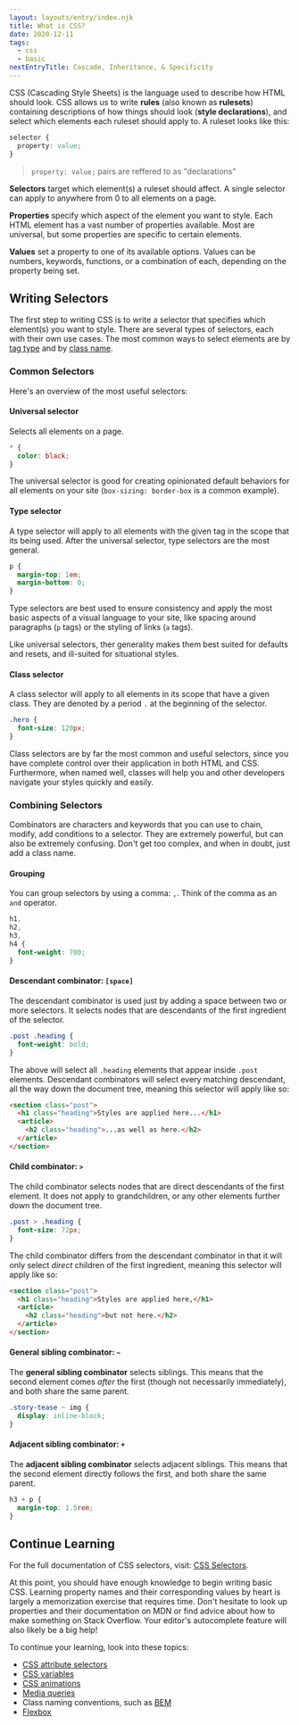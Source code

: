 ```yaml
---
layout: layouts/entry/index.njk
title: What is CSS?
date: 2020-12-11
tags:
  - css
  - basic
nextEntryTitle: Cascade, Inheritance, & Specificity
---
```


CSS (Cascading Style Sheets) is the language used to describe how HTML should look. CSS allows us to write **rules** (also known as **rulesets**) containing descriptions of how things should look (**style declarations**), and select which elements each ruleset should apply to. A ruleset looks like this:

```css
selector {
  property: value;
}
```

> `property: value;` pairs are reffered to as "declarations"

**Selectors** target which element(s) a ruleset should affect. A single selector can apply to anywhere from 0 to all elements on a page.

**Properties** specify which aspect of the element you want to style. Each HTML element has a vast number of properties available. Most are universal, but some properties are specific to certain elements.

**Values** set a property to one of its available options. Values can be numbers, keywords, functions, or a combination of each, depending on the property being set.

## Writing Selectors

The first step to writing CSS is to write a selector that specifies which element(s) you want to style. There are several types of selectors, each with their own use cases. The most common ways to select elements are by <a href="#type-selector">tag type</a> and by <a href="#class-selector">class name</a>.

### Common Selectors

Here's an overview of the most useful selectors:

#### Universal selector

Selects all elements on a page.

```css
* {
  color: black;
}
```

The universal selector is good for creating opinionated default behaviors for all elements on your site (`box-sizing: border-box` is a common example).

#### Type selector

A type selector will apply to all elements with the given tag in the scope that its being used. After the universal selector, type selectors are the most general.

```css
p {
  margin-top: 1em;
  margin-bottom: 0;
}
```

Type selectors are best used to ensure consistency and apply the most basic aspects of a visual language to your site, like spacing around paragraphs (`p` tags) or the styling of links (`a` tags).

Like universal selectors, ther generality makes them best suited for defaults and resets, and ill-suited for situational styles.

#### Class selector

A class selector will apply to all elements in its scope that have a given class. They are denoted by a period `.` at the beginning of the selector.

```css
.hero {
  font-size: 120px;
}
```

Class selectors are by far the most common and useful selectors, since you have complete control over their application in both HTML and CSS. Furthermore, when named well, classes will help you and other developers navigate your styles quickly and easily.

### Combining Selectors

Combinators are characters and keywords that you can use to chain, modify, add conditions to a selector. They are extremely powerful, but can also be extremely confusing. Don't get too complex, and when in doubt, just add a class name.

#### Grouping

You can group selectors by using a comma: `,`. Think of the comma as an `and` operator.

```css
h1,
h2,
h3,
h4 {
  font-weight: 700;
}
```

#### Descendant combinator: `[space]`

The descendant combinator is used just by adding a space between two or more selectors. It selects nodes that are descendants of the first ingredient of the selector.

```css
.post .heading {
  font-weight: bold;
}
```

The above will select all `.heading` elements that appear inside `.post` elements. Descendant combinators will select every matching descendant, all the way down the document tree, meaning this selector will apply like so:

```html
<section class="post">
  <h1 class="heading">Styles are applied here...</h1>
  <article>
    <h2 class="heading">...as well as here.</h2>
  </article>
</section>
```

#### Child combinator: `>`

The child combinator selects nodes that are direct descendants of the first element. It does not apply to grandchildren, or any other elements further down the document tree.

```css
.post > .heading {
  font-size: 72px;
}
```

The child combinator differs from the descendant combinator in that it will only select _direct_ children of the first ingredient, meaning this selector will apply like so:

```html
<section class="post">
  <h1 class="heading">Styles are applied here,</h1>
  <article>
    <h2 class="heading">but not here.</h2>
  </article>
</section>
```

#### General sibling combinator: `~`

The **general sibling combinator** selects siblings. This means that the second element comes _after_ the first (though not necessarily immediately), and both share the same parent.

```css
.story-tease ~ img {
  display: inline-block;
}
```

#### Adjacent sibling combinator: `+`

The **adjacent sibling combinator** selects adjacent siblings. This means that the second element directly follows the first, and both share the same parent.

```css
h3 + p {
  margin-top: 1.5rem;
}
```

## Continue Learning

For the full documentation of CSS selectors, visit: [CSS Selectors](https://developer.mozilla.org/en-US/docs/Web/CSS/CSS_Selectors).

At this point, you should have enough knowledge to begin writing basic CSS. Learning property names and their corresponding values by heart is largely a memorization exercise that requires time. Don't hesitate to look up properties and their documentation on MDN or find advice about how to make something on Stack Overflow. Your editor's autocomplete feature will also likely be a big help!

To continue your learning, look into these topics:

- [CSS attribute selectors](https://developer.mozilla.org/en-US/docs/Web/CSS/Attribute_selectors)
- [CSS variables](<https://developer.mozilla.org/en-US/docs/Web/CSS/var()>)
- [CSS animations](https://developer.mozilla.org/en-US/docs/Web/CSS/CSS_Animations/Using_CSS_animations)
- [Media queries](https://developer.mozilla.org/en-US/docs/Web/CSS/Media_Queries/Using_media_queries)
- Class naming conventions, such as [BEM](http://getbem.com/naming/)
- [Flexbox](https://developer.mozilla.org/en-US/docs/Web/CSS/CSS_Flexible_Box_Layout/Basic_Concepts_of_Flexbox)
